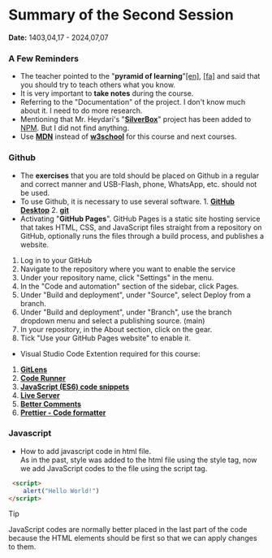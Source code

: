 # Summary of the Second Session
**Date:** 1403,04,17 - 2024,07,07

### A Few Reminders
- The teacher pointed to the "**pyramid of learning**"[[en]](https://www.google.com/search?q=learninig+pyramid&oq=learninig+pyramid&gs_lcrp=EgZjaHJvbWUyBggAEEUYOdIBCDcxNTJqMGo3qAIAsAIA&sourceid=chrome&ie=UTF-8), [[fa]](https://www.google.com/search?q=%D9%87%D8%B1%D9%85+%DB%8C%D8%A7%D8%AF%DA%AF%DB%8C%D8%B1%DB%8C&oq=%D9%87%D8%B1%D9%85+%DB%8C%D8%A7%D8%AF%DA%AF%DB%8C%D8%B1%DB%8C&gs_lcrp=EgZjaHJvbWUyBggAEEUYOdIBCDU1OTBqMGo3qAIAsAIA&sourceid=chrome&ie=UTF-8) and said that you should try to teach others what you know.
- It is very important to **take notes** during the course.
- Referring to the "Documentation" of the project. I don't know much about it. I need to do more research.
- Mentioning that Mr. Heydari's "**[SilverBox](https://github.com/Silverethical/silverBox)**" project has been added to [NPM](https://www.npmjs.com/). But I did not find anything.
- Use **[MDN](https://developer.mozilla.org/en-US/)** instead of **[w3school](https://www.w3schools.com/)** for this course and next courses.

### Github
- The **exercises** that you are told should be placed on Github in a regular and correct manner and  USB-Flash, phone, WhatsApp, etc. should not be used.
- To use Github, it is necessary to use several software. 1. **[GitHub Desktop](https://www.gitkraken.com/download?_gl=1*mfwdlk*_up*MQ..&gclid=Cj0KCQjwv7O0BhDwARIsAC0sjWP_b_ZWM-w-R6wvdos2PJtMGWpEurfWY2b23nAtYxBkiPjvW2R4P3oaAgiiEALw_wcB)** 2. **[git](https://git-scm.com/downloads)**
- Activating "**GitHub Pages**". GitHub Pages is a static site hosting service that takes HTML, CSS, and JavaScript files straight from a repository on GitHub, optionally runs the files through a build process, and publishes a website.
1. Log in to your GitHub
2. Navigate to the repository where you want to enable the service
3. Under your repository name, click "Settings" in the menu.
4. In the "Code and automation" section of
the sidebar, click Pages.
5. Under "Build and deployment", under "Source", select Deploy from a branch.
6. Under "Build and deployment", under "Branch", use the branch dropdown menu and select a publishing source. (main)
7. In your repository, in the About section, click on the gear.
8. Tick "Use your GitHub Pages website" to enable it.
- Visual Studio Code Extention required for this course:
1. **[GitLens](https://marketplace.visualstudio.com/items?itemName=eamodio.gitlens)**
2. **[Code Runner](https://marketplace.visualstudio.com/items?itemName=formulahendry.code-runner)**
3. **[JavaScript (ES6) code snippets](https://marketplace.visualstudio.com/items?itemName=xabikos.JavaScriptSnippets)**
4. **[Live Server](https://marketplace.visualstudio.com/items?itemName=ritwickdey.LiveServer)**
5. **[Better Comments](https://marketplace.visualstudio.com/items?itemName=aaron-bond.better-comments)**
6. **[Prettier - Code formatter](https://marketplace.visualstudio.com/items?itemName=esbenp.prettier-vscode)**

### Javascript
- How to add javascript code in html file.<br>
As in the past, style was added to the html file using the style tag, now we add JavaScript codes to the file using the script tag.
```html
 <script> 
    alert("Hello World!")
</script>
```
> [!TIP]
> JavaScript codes are normally better placed in the last part of the code because the HTML elements should be first so that we can apply changes to them.